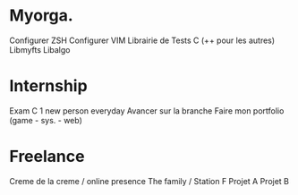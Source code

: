 
# Myorga.

Configurer ZSH
Configurer VIM
Librairie de Tests C (++ pour les autres)
Libmyfts
Libalgo

# Internship

Exam C 
1 new person everyday 
Avancer sur la branche 
Faire mon portfolio (game - sys. - web)

# Freelance

Creme de la creme / online presence 
The family / Station F 
Projet A 
Projet B
